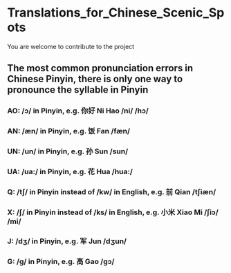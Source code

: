 # Translations_for_Chinese_Scenic_Spots

You are welcome to contribute to the project

## The most common pronunciation errors in Chinese Pinyin, there is only one way to pronounce the syllable in Pinyin
### AO: /ɔ/ in Pinyin, e.g. 你好 Ni Hao /ni/ /hɔ/
### AN: /æn/ in Pinyin, e.g. 饭 Fan /fæn/
### UN: /un/ in Pinyin, e.g. 孙 Sun /sun/
### UA: /ua:/ in Pinyin, e.g. 花 Hua /hua:/

### Q: /tʃ/ in Pinyin instead of /kw/ in English, e.g. 前 Qian /tʃiæn/
### X: /ʃ/ in Pinyin instead of /ks/ in English, e.g. 小米 Xiao Mi /ʃiɔ/ /mi/
### J: /dʒ/ in Pinyin, e.g. 军 Jun /dʒun/
### G: /g/ in Pinyin, e.g. 高 Gao /gɔ/


